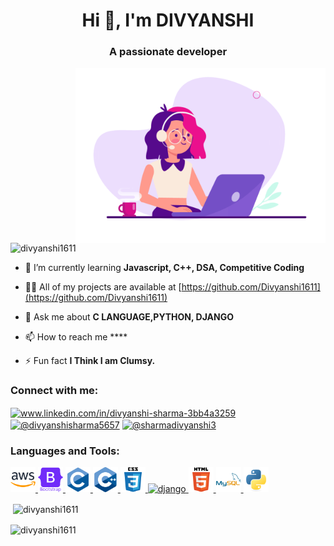 <h1 align="center">Hi 👋, I'm DIVYANSHI</h1>
<h3 align="center">A passionate developer</h3>
<img align="right" alt="coding" width="400" src="gif.gif"

<p align="left"> <img src="https://komarev.com/ghpvc/?username=divyanshi1611&label=Profile%20views&color=0e75b6&style=flat" alt="divyanshi1611" /> </p>

- 🌱 I’m currently learning **Javascript, C++, DSA, Competitive Coding**

- 👨‍💻 All of my projects are available at [https://github.com/Divyanshi1611](https://github.com/Divyanshi1611)

- 💬 Ask me about **C LANGUAGE,PYTHON, DJANGO**

- 📫 How to reach me ****

- ⚡ Fun fact **I Think I am Clumsy.**

<h3 align="left">Connect with me:</h3>
<p align="left">
<a href="https://www.linkedin.com/in/divyanshi-sharma-3bb4a3259?utm_source=share&utm_campaign=share_via&utm_content=profile&utm_medium=android_app" target="blank"><img align="center" src="https://raw.githubusercontent.com/rahuldkjain/github-profile-readme-generator/master/src/images/icons/Social/linked-in-alt.svg" alt="www.linkedin.com/in/divyanshi-sharma-3bb4a3259" height="30" width="40" /></a>
<a href="https://youtube.com/@divyanshisharma5657?si=oqqbXfSXfqjGGO04" target="blank"><img align="center" src="https://raw.githubusercontent.com/rahuldkjain/github-profile-readme-generator/master/src/images/icons/Social/youtube.svg" alt="@divyanshisharma5657" height="30" width="40" /></a>
<a href="https://www.hackerrank.com/@sharmadivyanshi3" target="blank"><img align="center" src="https://raw.githubusercontent.com/rahuldkjain/github-profile-readme-generator/master/src/images/icons/Social/hackerrank.svg" alt="@sharmadivyanshi3" height="30" width="40" /></a>
</p>

<h3 align="left">Languages and Tools:</h3>
<p align="left"> <a href="https://aws.amazon.com" target="_blank" rel="noreferrer"> <img src="https://raw.githubusercontent.com/devicons/devicon/master/icons/amazonwebservices/amazonwebservices-original-wordmark.svg" alt="aws" width="40" height="40"/> </a> <a href="https://getbootstrap.com" target="_blank" rel="noreferrer"> <img src="https://raw.githubusercontent.com/devicons/devicon/master/icons/bootstrap/bootstrap-plain-wordmark.svg" alt="bootstrap" width="40" height="40"/> </a> <a href="https://www.cprogramming.com/" target="_blank" rel="noreferrer"> <img src="https://raw.githubusercontent.com/devicons/devicon/master/icons/c/c-original.svg" alt="c" width="40" height="40"/> </a> <a href="https://www.w3schools.com/cpp/" target="_blank" rel="noreferrer"> <img src="https://raw.githubusercontent.com/devicons/devicon/master/icons/cplusplus/cplusplus-original.svg" alt="cplusplus" width="40" height="40"/> </a> <a href="https://www.w3schools.com/css/" target="_blank" rel="noreferrer"> <img src="https://raw.githubusercontent.com/devicons/devicon/master/icons/css3/css3-original-wordmark.svg" alt="css3" width="40" height="40"/> </a> <a href="https://www.djangoproject.com/" target="_blank" rel="noreferrer"> <img src="https://cdn.worldvectorlogo.com/logos/django.svg" alt="django" width="40" height="40"/> </a> <a href="https://www.w3.org/html/" target="_blank" rel="noreferrer"> <img src="https://raw.githubusercontent.com/devicons/devicon/master/icons/html5/html5-original-wordmark.svg" alt="html5" width="40" height="40"/> </a> <a href="https://www.mysql.com/" target="_blank" rel="noreferrer"> <img src="https://raw.githubusercontent.com/devicons/devicon/master/icons/mysql/mysql-original-wordmark.svg" alt="mysql" width="40" height="40"/> </a> <a href="https://www.python.org" target="_blank" rel="noreferrer"> <img src="https://raw.githubusercontent.com/devicons/devicon/master/icons/python/python-original.svg" alt="python" width="40" height="40"/> </a> </p>

<p>&nbsp;<img align="center" src="https://github-readme-stats.vercel.app/api?username=divyanshi1611&show_icons=true&locale=en" alt="divyanshi1611" /></p>

<p><img align="center" src="https://github-readme-streak-stats.herokuapp.com/?user=divyanshi1611&" alt="divyanshi1611" /></p>
